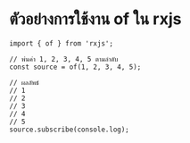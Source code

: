 ﻿# ตัวอย่างการใช้งาน of ใน rxjs

```
import { of } from 'rxjs';

// พ่นค่า 1, 2, 3, 4, 5 ตามลำดับ
const source = of(1, 2, 3, 4, 5);

// ผลลัพธ์
// 1
// 2
// 3
// 4
// 5
source.subscribe(console.log);
```
